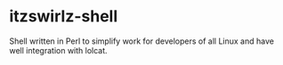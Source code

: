# itzswirlz-shell
Shell written in Perl to simplify work for developers of all Linux and have well integration with lolcat.
